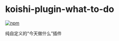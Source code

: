 # koishi-plugin-what-to-do

[![npm](https://img.shields.io/npm/v/koishi-plugin-what-to-do?style=flat-square)](https://www.npmjs.com/package/koishi-plugin-what-to-do)

纯自定义的“今天做什么”插件
